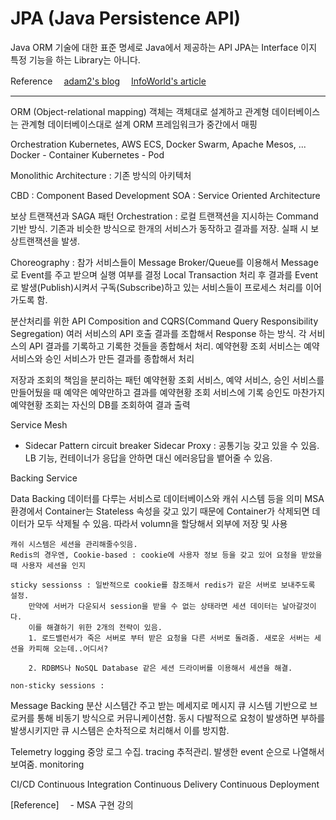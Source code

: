 JPA (Java Persistence API)
===
Java ORM 기술에 대한 표준 명세로 Java에서 제공하는 API
JPA는 Interface 이지 특정 기능을 하는 Library는 아니다.



Reference
　[adam2's blog](https://velog.io/@adam2/JPA%EB%8A%94-%EB%8F%84%EB%8D%B0%EC%B2%B4-%EB%AD%98%EA%B9%8C-orm-%EC%98%81%EC%86%8D%EC%84%B1-hibernate-spring-data-jpa)
　[InfoWorld's article](https://www.infoworld.com/article/3379043/what-is-jpa-introduction-to-the-java-persistence-api.html)

---


ORM (Object-relational mapping)
  객체는 객체대로 설계하고 관계형 데이터베이스는 관계형 데이터베이스대로 설계
  ORM 프레임워크가 중간에서 매핑


Orchestration 
Kubernetes, AWS ECS, Docker Swarm, Apache Mesos, ...
Docker - Container
Kubernetes - Pod


Monolithic Architecture : 기존 방식의 아키텍처

CBD : Component Based Development
SOA : Service Oriented Architecture

보상 트랜잭션과 SAGA 패턴
  Orchestration : 로컬 트랜잭션을 지시하는 Command 기반 방식.
  기존과 비슷한 방식으로 한개의 서비스가 동작하고 결과를 저장.
  실패 시 보상트랜잭션을 발생.

  Choreography : 참가 서비스들이 Message Broker/Queue를 이용해서 Message로 Event를 주고 받으며 실행 여부를 결정
  Local Transaction 처리 후 결과를 Event로 발생(Publish)시켜서 구독(Subscribe)하고 있는 서비스들이 프로세스 처리를 이어가도록 함.

분산처리를 위한 API Composition and CQRS(Command Query Responsibility Segregation)
여러 서비스의 API 호출 결과를 조합해서 Response 하는 방식.
각 서비스의 API 결과를 기록하고 기록한 것들을 종합해서 처리.
예약현황 조회 서비스는 예약 서비스와 승인 서비스가 만든 결과를 종합해서 처리

저장과 조회의 책임을 분리하는 패턴
예약현황 조회 서비스, 예약 서비스, 승인 서비스를 만들어뒀을 때
예약은 예약만하고 결과를 예약현황 조회 서비스에 기록
승인도 마찬가지
예약현황 조회는 자신의 DB를 조회하여 결과 출력 

Service Mesh
  - Sidecar Pattern
  circuit breaker
   Sidecar Proxy : 공통기능 갖고 있을 수 있음. LB 기능, 컨테이너가 응답을 안하면 대신 에러응답을 뱉어줄 수 있음.

Backing Service
    
Data Backing
    데이터를 다루는 서비스로 데이터베이스와 캐쉬 시스템 등을 의미
    MSA 환경에서 Container는 Stateless 속성을 갖고 있기 때문에 Container가 삭제되면 데이터가 모두 삭제될 수 있음. 따라서 volumn을 할당해서 외부에 저장 및 사용

    캐쉬 시스템은 세션을 관리해줄수잇음.
    Redis의 경우엔, Cookie-based : cookie에 사용자 정보 등을 갖고 있어 요청을 받았을 때 사용자 세션을 인지
    
    sticky sessionss : 일반적으로 cookie를 참조해서 redis가 같은 서버로 보내주도록 설정.
        만약에 서버가 다운되서 session을 받을 수 없는 상태라면 세션 데이터는 날아갈것이다.
        이를 해결하기 위한 2개의 전략이 있음.
        1. 로드밸런서가 죽은 서버로 부터 받은 요청을 다른 서버로 돌려줌. 새로운 서버는 세션을 카피해 오는데..어디서?

        2. RDBMS나 NoSQL Database 같은 세션 드라이버를 이용해서 세션을 해결.

    non-sticky sessions : 
Message Backing
  분산 시스템간 주고 받는 메세지로 메시지 큐 시스템 기반으로 브로커를 통해 비동기 방식으로 커뮤니케이션함.
  동시 다발적으로 요청이 발생하면 부하를 발생시키지만 큐 시스템은 순차적으로 처리해서 이를 방지함.



Telemetry
  logging
    중앙 로그 수집.
  tracing
    추적관리. 발생한 event 순으로 나열해서 보여줌.
  monitoring



CI/CD
  Continuous Integration
  Continuous Delivery
  Continuous Deployment


[Reference]
　- MSA 구현 강의